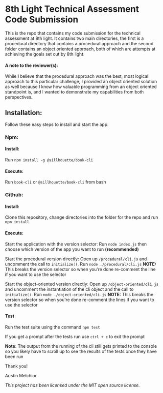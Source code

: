 # 8th Light Technical Assessment Code Submission

This is the repo that contains my code submission for the technical assessment at 8th light. It contains two main directories, the first is a procedural directory that contains a procedural approach and the second folder contains an object oriented approach, both of which are attempts at achieving the goals set out by 8th light.

#### A note to the reviewer(s):

While I believe that the procedural approach was the best, most logical approach to this particular challenge, I provided an object oriented solution as well because I know how valuable programming from an object oriented standpoint is, and I wanted to demonstrate my capabilities from both perspectives.

## Installation:

Follow these easy steps to install and start the app:

### Npm:

#### Install:

Run `npm install -g @sillhouette/book-cli`

#### Execute:

Run `book-cli` or `@sillhouette/book-cli` from bash

### Github:

#### Install:

Clone this repository, change directories into the folder for the repo and run `npm install`

#### Execute:

Start the application with the version selector: Run `node index.js` then choose which version of the app you want to run **(recommended)**

Start the procedural version directly: Open up `/procedural/cli.js` and uncomment the call to `initialize()`. Run `node ./procedural/cli.js` **NOTE:** This breaks the version selector so when you're done re-comment the line if you want to use the selector

Start the object-oriented version directly: Open up `/object-oriented/cli.js` and uncomment the instantiation of the cli object and the call to `initialize()`. Run `node ./object-oriented/cli.js` **NOTE:** This breaks the version selector so when you're done re-comment the lines if you want to use the selector

#### Test

Run the test suite using the command `npm test`

If you get a prompt after the tests run use `ctrl + c` to exit the prompt

**Note:** The output from the running of the cli still gets printed to the console so you likely have to scroll up to see the results of the tests once they have been run

Thank you!

Austin Melchior

_This project has been licensed under the MIT open source license._
